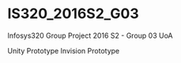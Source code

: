 # IS320_2016S2_G03
Infosys320 Group Project 2016 S2 - Group 03 UoA

Unity Prototype
Invision Prototype
